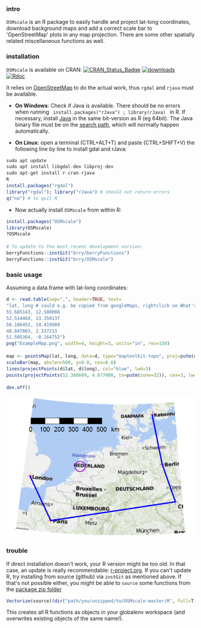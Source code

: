 ### intro

`OSMscale` is an R package to easily handle and project lat-long coordinates, 
download background maps and add a correct scale bar to 'OpenStreetMap' plots in any map projection.
There are some other spatially related miscellaneous functions as well.

### installation

`OSMscale` is available on CRAN: [![CRAN_Status_Badge](http://www.r-pkg.org/badges/version-last-release/OSMscale)](https://cran.r-project.org/package=OSMscale) [![downloads](http://cranlogs.r-pkg.org/badges/OSMscale)](http://www.r-pkg.org/services)
[![Rdoc](http://www.rdocumentation.org/badges/version/OSMscale)](http://www.rdocumentation.org/packages/OSMscale)

It relies on [OpenStreetMap](http://blog.fellstat.com/?cat=15) to do the actual work,
thus `rgdal` and `rjava` must be available.

* **On Windows**: Check if Java is available. 
There should be no errors when running `  install.packages("rJava") ; library(rJava)  ` in R.
If necessary, install [Java](https://www.java.com/de/download/manual.jsp) in the same bit-version as R (eg 64bit).
The Java binary file must be on the [search path](https://www.java.com/en/download/help/path.xml), 
which will normally happen automatically.

* **On Linux**: open a terminal (CTRL+ALT+T) and paste (CTRL+SHIFT+V) the following 
line by line to install gdal and rJava:
```R
sudo apt update
sudo apt install libgdal-dev libproj-dev
sudo apt-get install r-cran-rjava
R
install.packages("rgdal")
library("rgdal"); library("rJava") # should not return errors
q("no") # to quit R
```

* Now actually install `OSMscale` from within R:

```R
install.packages("OSMscale") 
library(OSMscale)
?OSMscale

# To update to the most recent development version:
berryFunctions::instGit("brry/berryFunctions")
berryFunctions::instGit("brry/OSMscale")
```

### basic usage
Assuming a data.frame with lat-long coordinates:
```R
d <- read.table(sep=",", header=TRUE, text=
"lat, long # could e.g. be copied from googleMaps, rightclick on What's here?
55.685143, 12.580008
52.514464, 13.350137
50.106452, 14.419989
48.847003, 2.337213
51.505364, -0.164752")
png("ExampleMap.png", width=4, height=3, units="in", res=150)

map <- pointsMap(lat, long, data=d, type="maptoolkit-topo", proj=putm(d$long), scale=FALSE)
scaleBar(map, abslen=500, y=0.8, cex=0.8)
lines(projectPoints(d$lat, d$long), col="blue", lwd=3)
points(projectPoints(52.386609, 4.877008, to=putm(zone=32)), cex=3, lwd=2, col="purple")

dev.off()
```
![ExampleMap](https://github.com/brry/OSMscale/blob/master/ExampleMap.png "Example Map")

### trouble

If direct installation doesn't work, your R version might be too old. 
In that case, an update is really recommendable: [r-project.org](https://www.r-project.org/). 
If you can't update R, try installing from source (github) via `instGit` as mentioned above. 
If that's not possible either, you might be able to `source` some functions from the 
[package zip folder](https://github.com/brry/OSMscale/archive/master.zip)
```R
Vectorize(source)(dir("path/you/unzipped/to/OSMscale-master/R", full=T))
```
This creates all R functions as objects in your globalenv workspace (and overwrites existing objects of the same name!).
